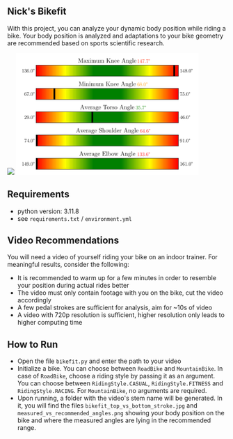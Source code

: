 ## Nick's Bikefit
With this project, you can analyze your dynamic body position while riding a bike. Your body position is analyzed and adaptations to your bike geometry are recommended based on sports scientific research.

<img src="https://github.com/nstallmann/bikefit/blob/main/example.gif" height="280" /> <img src="https://github.com/nstallmann/bikefit/blob/main/example/measured_vs_recommended_angles.png" height="280" />

## Requirements
* python version: 3.11.8
* see `requirements.txt` / `environment.yml`

## Video Recommendations
You will need a video of yourself riding your bike on an indoor trainer. For meaningful results, consider the following:
* It is recommended to warm up for a few minutes in order to resemble your position during actual rides better
* The video must only contain footage with you on the bike, cut the video accordingly
* A few pedal strokes are sufficient for analysis, aim for ~10s of video
* A video with 720p resolution is sufficient, higher resolution only leads to higher computing time

## How to Run
* Open the file `bikefit.py` and enter the path to your video
* Initialize a bike. You can choose between `RoadBike` and `MountainBike`. In case of `RoadBike`, choose a riding style by passing it as an argument. You can choose between `RidingStyle.CASUAL`, `RidingStyle.FITNESS` and `RidingStyle.RACING`. For `MountainBike`, no arguments are required.
* Upon running, a folder with the video's stem name will be generated. In it, you will find the files `bikefit_top_vs_bottom_stroke.jpg` and `measured_vs_recommended_angles.png` showing your body position on the bike and where the measured angles are lying in the recommended range.
